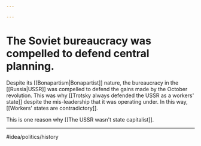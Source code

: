 ```yaml
---

---
```

# The Soviet bureaucracy was compelled to defend central planning. 
Despite its [[Bonapartism|Bonapartist]] nature, the bureaucracy in the [[Russia|USSR]] was compelled to defend the gains made by the October revolution. This was why [[Trotsky always defended the USSR as a workers' state]] despite the mis-leadership that it was operating under. In this way, [[Workers' states are contradictory]]. 

This is one reason why [[The USSR wasn't state capitalist]]. 

---
#idea/politics/history 